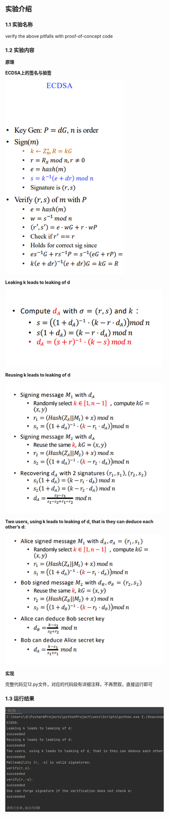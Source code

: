 ## 实验介绍

### 1.1 实验名称
verify the above pitfalls with proof-of-concept code
### 1.2 实验内容
**原理**

**ECDSA上的签名与验签**

![1.png](HTUUj5UX.png)



**Leaking k leads to leaking of d**

![2.png](609Hm5cw.png)

**Reusing k leads to leaking of d**

![3.png](JIzOLtnL.png)



**Two users, using k leads to leaking of d, that is they can deduce each other’s d:**

![4.png](JIlssJ4J.png)

**实现**

完整代码见12.py文件，对应的代码段有详细注释，不再赘叙，直接运行即可



### 1.3 运行结果

![5.png](W3NsmrwE.png)



